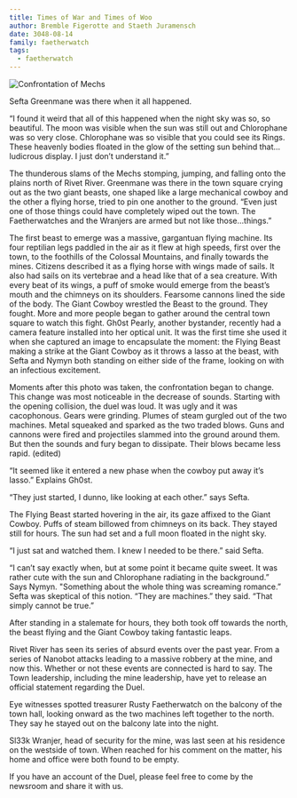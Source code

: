 ```yaml
---
title: Times of War and Times of Woo
author: Bremble Figerotte and Staeth Juramensch
date: 3048-08-14
family: faetherwatch
tags:
  - faetherwatch
---
```

![Confrontation of Mechs](/static/img/confrontation-of-mechs.jpg)

Sefta Greenmane was there when it all happened. 

“I found it weird that all of this happened when the night sky was so, so beautiful. The moon was visible when the sun was still out and Chlorophane was so very close. Chlorophane was so visible that you could see its Rings. These heavenly bodies floated in the glow of the setting sun behind that…ludicrous display. I just don’t understand it.”

The thunderous slams of the Mechs stomping, jumping, and falling onto the plains north of Rivet River. Greenmane was there in the town square crying out as the two giant beasts, one shaped like a large mechanical cowboy and the other a flying horse, tried to pin one another to the ground. “Even just one of those things could have completely wiped out the town. The Faetherwatches and the Wranjers are armed but not like those…things.”

The first beast to emerge was a massive, gargantuan flying machine. Its four reptilian legs paddled in the air as it flew at high speeds, first over the town, to the foothills of the Colossal Mountains, and finally towards the mines. Citizens described it as a flying horse with wings made of sails. It also had sails on its vertebrae and a head like that of a sea creature. With every beat of its wings, a puff of smoke would emerge from the beast’s mouth and the chimneys on its shoulders.  Fearsome cannons lined the side of the body.
The Giant Cowboy wrestled the Beast to the ground. They fought. More and more people began to gather around the central town square to watch this fight. Gh0st Pearly, another bystander, recently had a camera feature installed into her optical unit. It was the first time she used it when she captured an image to encapsulate the moment: the Flying Beast making a strike at the Giant Cowboy as it throws a lasso at the beast, with Sefta and Nymyn both standing on either side of the frame, looking on with an infectious excitement.

Moments after this photo was taken, the confrontation began to change. This change was most noticeable in the decrease of sounds. Starting with the opening collision, the duel was loud. It was ugly and it was cacophonous. Gears were grinding. Plumes of steam gurgled out of the two machines. Metal squeaked and sparked as the two traded blows. Guns and cannons were fired and projectiles slammed into the ground around them. But then the sounds and fury began to dissipate. Their blows became less rapid. (edited)

“It seemed like it entered a new phase when the cowboy put away it’s lasso.” Explains Gh0st.

“They just started, I dunno, like looking at each other.” says Sefta.

The Flying Beast started hovering in the air, its gaze affixed to the Giant Cowboy. Puffs of steam billowed from chimneys on its back. They stayed still for hours. The sun had set and a full moon floated in the night sky.

“I just sat and watched them. I knew I needed to be there.” said Sefta.

“I can’t say exactly when, but at some point it became quite sweet. It was rather cute with the sun and Chlorophane radiating in the background.” Says Nymyn. "Something about the whole thing was screaming romance.” Sefta was skeptical of this notion. “They are machines.” they said. “That simply cannot be true.”

After standing in a stalemate for hours, they both took off towards the north, the beast flying and the Giant Cowboy taking fantastic leaps.

Rivet River has seen its series of absurd events over the past year. From a series of Nanobot attacks leading to a massive robbery at the mine, and now this. Whether or not these events are connected is hard to say. The Town leadership, including the mine leadership, have yet to release an official statement regarding the Duel.

Eye witnesses spotted treasurer Rusty Faetherwatch on the balcony of the town hall, looking onward as the two machines left together to the north. They say he stayed out on the balcony late into the night.

Sl33k Wranjer, head of security for the mine, was last seen at his residence on the westside of town. When reached for his comment on the matter, his home and office were both found to be empty.

If you have an account of the Duel, please feel free to come by the newsroom and share it with us.